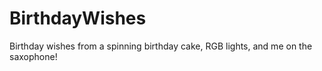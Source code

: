 # BirthdayWishes

Birthday wishes from a spinning birthday cake, RGB lights, and me on the saxophone!
